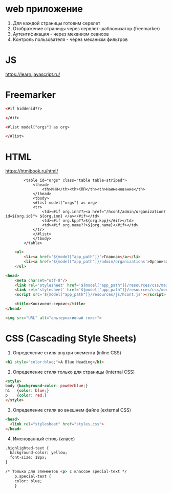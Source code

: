 # web приложение

1. Для каждой страницы готовим сервлет
2. Отображение страницы через сервлет-шаблонизатор (freemarker)
3. Аутентификация - через механизм сеансов
4. Контроль пользователя - через механизм фильтров



# JS

https://learn.javascript.ru/



# Freemarker

```html
<#if hiddenid??>

</#if>

<#list model["orgs"] as org>

</#list>

```


# HTML

https://htmlbook.ru/html/
```
		<table id="orgs" class="table table-striped">
			<thead>
				<th>ИНН</th><th>КПП</th><th>Наименование</th>
			</thead>
			<tbody>
			<#list model["orgs"] as org>
			<tr>
				<td><#if org.inn??><a href="/hcont/admin/organization?id=${org.id}"> ${org.inn} </a></#if></td>
				<td><#if org.kpp??>${org.kpp}</#if></td>
				<td><#if org.name??>${org.name}</#if></td>
			</tr>
			</#list>
			</tbody>
		</table>

```

```html
	<ul>
		<li><a href='${model["app_path"]}'>Главная</a></li>
		<li><a href='${model["app_path"]}/admin/organizations'>Организации</a></li>
    </ul>
```

```html
<head>
	<meta charset="utf-8"/>
	<link rel='stylesheet' href='${model["app_path"]}/resources/css/main.css'>
	<link rel='stylesheet' href='${model["app_path"]}/resources/css/menu.css'>
	<script src='${model["app_path"]}/resources/js/hcont.js'></script>

	<title>Континент-сервис</title>
</head>
```

```html
<img src="URL" alt="альтернативный текст">
```

# CSS (Cascading Style Sheets)

1. Определение стиля внутри элемента (inline CSS)
```html
<h1 style="color:blue;">A Blue Heading</h1>
```
2. Определение стиля только для страницы (internal CSS)
```html
<style>
body {background-color: powderblue;}
h1   {color: blue;}
p    {color: red;}
</style>
```
3.  Определение стиля во внешнем файле (external CSS)
```html
<head>
  <link rel="stylesheet" href="styles.css">
</head>
```
4. Именованный стиль (класс)
```html
.highlighted-text {
  background-color: yellow;
  font-size: 18px;
}

/* Только для элементов <p> с классом special-text */
    p.special-text {
    color: blue;
    }
```
